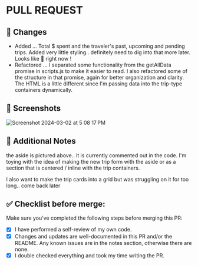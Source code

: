 # PULL REQUEST

## 🚀 Changes

- Added ... Total $ spent and the traveler's past, upcoming and pending trips. Added very little styling.. definitely need to dig into that more later. Looks like 💩 right now !
- Refactored ... I separated some functionality from the getAllData promise in scripts.js to make it easier to read. I also refactored some of the structure in that promise, again for better organization and clarity. The HTML is a little different since I'm passing data into the trip-type containers dynamically.

## 📸 Screenshots
![Screenshot 2024-03-02 at 5 08 17 PM](https://github.com/lalonggone/travel-tracker/assets/137913045/b2f36443-55d4-40aa-8a66-49d39ba796da)

## 📝 Additional Notes

the aside is pictured above.. it is currently commented out in the code. I'm toying with the idea of making the new trip form with the aside or as a section that is centered / inline with the trip containers. 

I also want to make the trip cards into a grid but was struggling on it for too long.. come back later

## ✅ Checklist before merge:

Make sure you've completed the following steps before merging this PR:
- [x] I have performed a self-review of my own code.
- [x] Changes and updates are well-documented in this PR and/or the README. Any known issues are in the notes section, otherwise there are none.
- [x] I double checked everything and took my time writing the PR.
